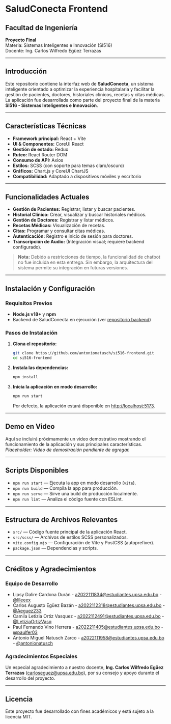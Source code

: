 # SaludConecta Frontend

## Facultad de Ingeniería  
**Proyecto Final**  
Materia: Sistemas Inteligentes e Innovación (SI516)  
Docente: Ing. Carlos Wilfredo Egüez Terrazas  

---

## Introducción

Este repositorio contiene la interfaz web de **SaludConecta**, un sistema inteligente orientado a optimizar la experiencia hospitalaria y facilitar la gestión de pacientes, doctores, historiales clínicos, recetas y citas médicas. La aplicación fue desarrollada como parte del proyecto final de la materia **SI516 - Sistemas Inteligentes e Innovación**.

---

## Características Técnicas

- **Framework principal:** React + Vite
- **UI & Componentes:** CoreUI React
- **Gestión de estado:** Redux
- **Ruteo:** React Router DOM
- **Consumo de API:** Axios
- **Estilos:** SCSS (con soporte para temas claro/oscuro)
- **Gráficos:** Chart.js y CoreUI ChartJS
- **Compatibilidad:** Adaptado a dispositivos móviles y escritorio

---

## Funcionalidades Actuales

- **Gestión de Pacientes:** Registrar, listar y buscar pacientes.
- **Historial Clínico:** Crear, visualizar y buscar historiales médicos.
- **Gestión de Doctores:** Registrar y listar médicos.
- **Recetas Médicas:** Visualización de recetas.
- **Citas:** Programar y consultar citas médicas.
- **Autenticación:** Registro e inicio de sesión para doctores.
- **Transcripción de Audio:** (Integración visual; requiere backend configurado).

> **Nota:** Debido a restricciones de tiempo, la funcionalidad de chatbot no fue incluida en esta entrega. Sin embargo, la arquitectura del sistema permite su integración en futuras versiones.

---

## Instalación y Configuración

### Requisitos Previos

- **Node.js v18+** y **npm**
- Backend de SaludConecta en ejecución (ver [repositorio backend](https://github.com/antonionatusch/si516-backend/))

### Pasos de Instalación

1. **Clona el repositorio:**
   ```bash
   git clone https://github.com/antonionatusch/si516-frontend.git
   cd si516-frontend
   ```

2. **Instala las dependencias:**
   ```bash
   npm install
   ```

3. **Inicia la aplicación en modo desarrollo:**
   ```bash
   npm run start
   ```
   Por defecto, la aplicación estará disponible en [http://localhost:5173](http://localhost:5173).

---

## Demo en Video

Aquí se incluirá próximamente un video demostrativo mostrando el funcionamiento de la aplicación y sus principales características.  
*Placeholder: Video de demostración pendiente de agregar.*

---

## Scripts Disponibles

- `npm run start` — Ejecuta la app en modo desarrollo (`vite`).
- `npm run build` — Compila la app para producción.
- `npm run serve` — Sirve una build de producción localmente.
- `npm run lint` — Analiza el código fuente con ESLint.

---

## Estructura de Archivos Relevantes

- `src/` — Código fuente principal de la aplicación React.
- `src/scss/` — Archivos de estilos SCSS personalizados.
- `vite.config.mjs` — Configuración de Vite y PostCSS (autoprefixer).
- `package.json` — Dependencias y scripts.

---

## Créditos y Agradecimientos

### Equipo de Desarrollo
- Lipsy Dalire Cardona Durán - a2022111834@estudiantes.upsa.edu.bo - [@lileeex](https://github.com/lileeex)
- Carlos Augusto Egüez Bazán - a2022112318@estudiantes.upsa.edu.bo - [@Aeguez233](https://github.com/Aeguez233)
- Camila Letizia Ortiz Vasquez - a2022112491@estudiantes.upsa.edu.bo - [@LetiziaOrtizVasq](https://github.com/LetiziaOrtizVasq)
- Paul Fernando Vino Herrera - a2022211405@estudiantes.upsa.edu.bo - [@paulfer03](https://github.com/paulfer03)
- Antonio Miguel Natusch Zarco - a2022111958@estudiantes.upsa.edu.bo - [@antonionatusch](https://github.com/antonionatusch)

### Agradecimientos Especiales
Un especial agradecimiento a nuestro docente, **Ing. Carlos Wilfredo Egüez Terrazas** (carloseguez@upsa.edu.bo), por su consejo y apoyo durante el desarrollo del proyecto.

---

## Licencia

Este proyecto fue desarrollado con fines académicos y está sujeto a la licencia MIT.
